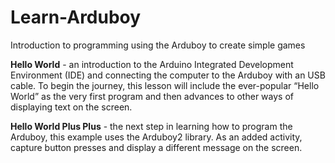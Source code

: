 # Learn-Arduboy
Introduction to programming using the Arduboy to create simple games

**Hello World** - an introduction to the Arduino Integrated Development Environment (IDE) and connecting the computer to the Arduboy with an USB cable. To begin the journey, this lesson will include the ever-popular “Hello World” as the very first program and then advances to other ways of displaying text on the screen.

**Hello World Plus Plus** - the next step in learning how to program the Arduboy, this example uses the Arduboy2 library. As an added activity, capture button presses and display a different message on the screen.
